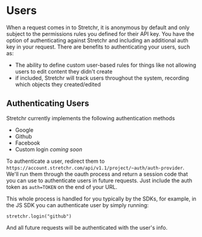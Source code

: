 # Users
When a request comes in to Stretchr, it is anonymous by default and only subject to the permissions rules you defined for their API key.  You have the option of authenticating against Stretchr and including an additional auth key in your request.  There are benefits to authenticating your users, such as:

 * The ability to define custom user-based rules for things like not allowing users to edit content they didn't create
 * if included, Stretchr will track users throughout the system, recording which objects they created/edited

## Authenticating Users
Stretchr currently implements the following authentication methods

 * Google
 * Github
 * Facebook
 * Custom login _coming soon_

To authenticate a user, redirect them to `https://account.stretchr.com/api/v1.1/project/~auth/auth-provider`.  We'll run them through the oauth process and return a session code that you can use to authenticate users in future requests.  Just include the auth token as `auth=TOKEN` on the end of your URL.

This whole process is handled for you typically by the SDKs, for example, in the JS SDK you can authenticate user by simply running:
```
stretchr.login("github")
```
And all future requests will be authenticated with the user's info.

